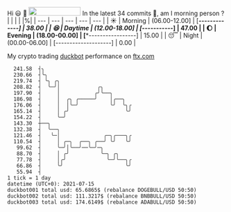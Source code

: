 Hi :smiley: :wave: <img src="https://jojoee.jojoee.com/api/utcnow" width="120" height="20">
In the latest 34 commits :bug:, am I morning person ? 
| | | | |%|
| --- | --- | --- | --- | --- |
| :sunny: | Morning | (06.00-12.00] | [*******-------------] | 38.00 |
| :satisfied: | Daytime | (12.00-18.00] | [*********-----------] | 47.00 |
| :moon: | Evening | (18.00-00.00] | [***-----------------] | 15.00 |
| :sleeping: | Night | (00.00-06.00] | [--------------------] | 0.00 |

My crypto trading [duckbot](https://github.com/jojoee/duckbot) performance on [ftx.com](https://ftx.com/#a=13144711)
```
  241.58  ┤╮
  230.66  ┤╰╮
  219.74  ┤ ╰╮ ╭╮
  208.82  ┤  ╰─╯│            ╭╮
  197.90  ┤     │           ╭╯╰──╮
  186.98  ┤     │  ╭╮ ╭─────╯    │╭──╮
  176.06  ┤     │  │╰─╯          ╰╯  ╰╮╭
  165.14  ┤     │ ╭╯                  ╰╯
  154.22  ┤     ╰─╯
  143.30  ┼──╮
  132.38  ┤  ╰──╮
  121.46  ┤   ╰─│              ╭─╮╭───╮╭
  110.54  ┤     │ ╭─╮  ╭──╮ ╭──╯ ╰╯   ╰╯
   99.62  ┤     ╰─╯│╰──╯──╰─╯─╮
   88.70  ┤     │ ╭╯          ╰─╮ ╭╮
   77.78  ┤     │╭╯             ╰─╯╰──╮╭
   66.86  ┤     ╰╯                    ╰╯
   55.94  ┤
1 tick = 1 day
datetime (UTC+0): 2021-07-15
duckbot001 total usd: 65.6865$ (rebalance DOGEBULL/USD 50:50)
duckbot002 total usd: 111.3217$ (rebalance BNBBULL/USD 50:50)
duckbot003 total usd: 174.6149$ (rebalance ADABULL/USD 50:50)
```

